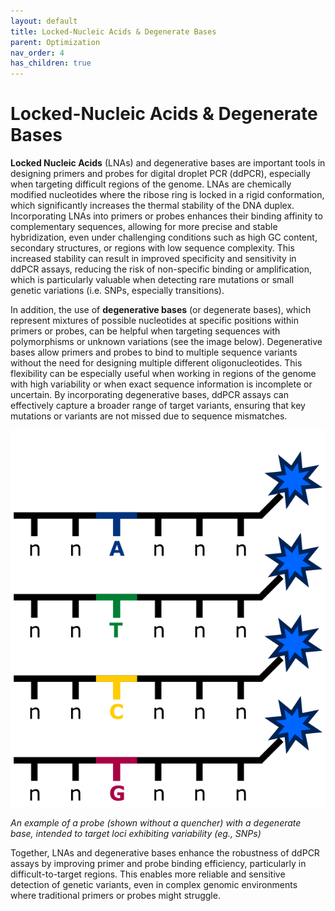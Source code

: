 ```yaml
---
layout: default
title: Locked-Nucleic Acids & Degenerate Bases
parent: Optimization
nav_order: 4
has_children: true
---
```



# Locked-Nucleic Acids & Degenerate Bases


**Locked Nucleic Acids** (LNAs) and degenerative bases are important tools in designing primers and probes for digital droplet PCR (ddPCR), especially when targeting difficult regions of the genome. LNAs are chemically modified nucleotides where the ribose ring is locked in a rigid conformation, which significantly increases the thermal stability of the DNA duplex. Incorporating LNAs into primers or probes enhances their binding affinity to complementary sequences, allowing for more precise and stable hybridization, even under challenging conditions such as high GC content, secondary structures, or regions with low sequence complexity. This increased stability can result in improved specificity and sensitivity in ddPCR assays, reducing the risk of non-specific binding or amplification, which is particularly valuable when detecting rare mutations or small genetic variations (i.e. SNPs, especially transitions).

In addition, the use of **degenerative bases** (or degenerate bases), which represent mixtures of possible nucleotides at specific positions within primers or probes, can be helpful when targeting sequences with polymorphisms or unknown variations (see the image below). Degenerative bases allow primers and probes to bind to multiple sequence variants without the need for designing multiple different oligonucleotides. This flexibility can be especially useful when working in regions of the genome with high variability or when exact sequence information is incomplete or uncertain. By incorporating degenerative bases, ddPCR assays can effectively capture a broader range of target variants, ensuring that key mutations or variants are not missed due to sequence mismatches.

![degen_probes.png](Locked-Nucleic%20Acids%20&%20Degenerate%20bases/degen_probes.png)

*An example of a probe (shown without a quencher) with a degenerate base, intended to target loci exhibiting variability (eg., SNPs)*

Together, LNAs and degenerative bases enhance the robustness of ddPCR assays by improving primer and probe binding efficiency, particularly in difficult-to-target regions. This enables more reliable and sensitive detection of genetic variants, even in complex genomic environments where traditional primers or probes might struggle.

